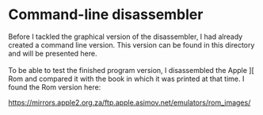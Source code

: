# Command-line disassembler
Before I tackled the graphical version of the disassembler, I had already created a command line version. This version can be found in this directory and will be presented here.<br/><br/>
To be able to test the finished program version, I disassembled the Apple ][ Rom and compared it with the book in which it was printed at that time. I found the Rom version here:

https://mirrors.apple2.org.za/ftp.apple.asimov.net/emulators/rom_images/
